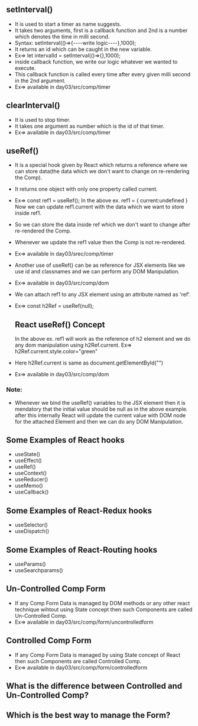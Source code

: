 ## setInterval()
* It is used to start a timer as name suggests.
* It takes two arguments, first is a callback function and 2nd is a number which denotes the time in milli second.
* Syntax: setInterval(()=>{----write logic----},1000);
* It returns an id which can be caught in the new variable.
* Ex=> let intervalId = setInterval(()=>{},1000);
* inside callback function, we write our logic whatever we wanted to execute.
* This callback function is called every time after every given milli second in the 2nd argument.
* Ex=> available in day03/src/comp/timer

## clearInterval()
* It is used to stop timer.
* It takes one argument as number which is the id of that timer.
* Ex=> available in day03/src/comp/timer

## useRef()
* It is a special hook given by React which returns a reference where we can store data(the data which we don't want to change on re-rendering the Comp).
* It returns one object with only one property called current.
* Ex=> const ref1 = useRef();
        In the above ex. ref1 = { current:undefined }
        Now we can update ref1.current with the data which we want to store inside ref1.
* So we can store the data inside ref which we don't want to change after re-rendered the Comp.
* Whenever we update the ref1 value then the Comp is not re-rendered.
* Ex=> available in day03/srec/comp/timer

* Another use of useRef() can be as reference for JSX elements like we use id and classnames and we can perform any DOM Manipulation.
* Ex=> available in day03/src/comp/dom
* We can attach ref1 to any JSX element using an attribute named as 'ref'.
* Ex=> const h2Ref = useRef(null);
        <h2 ref={h2Ref}>React useRef() Concept</h2>
        In the above ex. ref1 will work as the reference of h2 element and we do any dom manipulation using h2Ref.current.
        Ex=> h2Ref.current.style.color="green"
* Here h2Ref.current is same as document.getElementById("")
* Ex=> available in day03/src/comp/dom

### Note:
* Whenever we bind the useRef() variables to the JSX element then it is mendatory that the initial value should be null as in the above example. after this internally React will update the current value with DOM node for the attached Element and then we can do any DOM Manipulation.


## Some Examples of React hooks
* useState()
* useEffect()
* useRef()
* useContext()
* useReducer()
* useMemo()
* useCallback()

## Some Examples of React-Redux hooks
* useSelector()
* useDispatch()

## Some Examples of React-Routing hooks
* useParams()
* useSearchparams()


## Un-Controlled Comp Form
* If any Comp Form Data is managed by DOM methods or any other react technique wihtout using State concept then such Components are called Un-Controlled Comp.
* Ex=> available in day03/src/comp/form/uncontrolledform

## Controlled Comp Form
* If any Comp Form Data is managed by using State concept of React then such Components are called Controlled Comp.
* Ex=> available in day03/src/comp/form/controlledform

## What is the difference between Controlled and Un-Controlled Comp?
## Which is the best way to manage the Form?